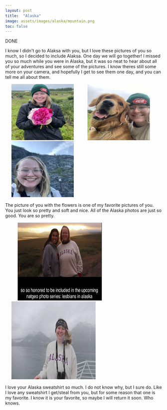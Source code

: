 ```yaml
---
layout: post
title:  "Alaska"
image: assets/images/alaska/mountain.png
toc: false
---
```

DONE

I know I didn't go to Alaksa with you, but I love these pictures of you so much, so I decided to include Alaksa. One day we will go together! I missed you so much while you were in Alaska, but it was so neat to hear about all of your adventures and see some of the pictures. I know theres still some more on your camera, and hopefully I get to see them one day, and you can tell me all about them.

<div class="row">
<img src="/assets/images/alaska/flowers.png" width="200" height="180"  hspace="20" vspace="0">
<img src="/assets/images/alaska/puppy.png" width="200" height="180"  hspace="20" vspace="0">
<img src="/assets/images/alaska/mountain.png" width="200" height="180"  hspace="20" vspace="0">
</div>

The picture of you with the flowers is one of my favorite pictures of you. You just look so pretty and soft and nice. All of the Alaska photos are just so good. You are so pretty. 

<img src="/assets/images/alaska/gabby.png" width="270" height="250"  hspace="40" vspace="0">
<img src="/assets/images/alaska/boat.png" width="270" height="250"  hspace="20" vspace="0">

I love your Alaska sweatshirt so much. I do not know why, but I sure do. Like I love any sweatshirt I get/steal from you, but for some reason that one is my favorite. I know it is your favorite, so maybe I will return it soon. Who knows.
